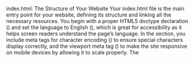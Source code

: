 index.html: The Structure of Your Website
Your index.html file is the main entry point for your website, defining its structure and linking all the necessary resources. You begin with a proper HTML5 doctype declaration (<!DOCTYPE html>) and set the language to English (<html lang="en">), which is great for accessibility as it helps screen readers understand the page’s language. In the <head> section, you include meta tags for character encoding (<meta charset="UTF-8">) to ensure special characters display correctly, and the viewport meta tag (<meta name="viewport" content="width=device-width, initial-scale=1.0">) to make the site responsive on mobile devices by allowing it to scale properly. The <title> tag sets the page title to "Craft Cannabis," which appears in the browser tab.

You link your CSS stylesheet (<link rel="stylesheet" href="css/main.css">) to apply styles to the page, and you include three external JavaScript libraries: Vue.js (vue@2.6.14) for building a reactive frontend, Axios for making API requests, and GSAP (gsap/3.11.4) for animations. These scripts are loaded from CDNs, which is fine for development but might need to be bundled locally for production to avoid dependency on external servers. At the bottom of the <body>, you include your custom JavaScript file (<script type="module" src="js/main.js">) with the type="module" attribute, which allows you to use modern ES6 module syntax in your JavaScript.

Inside the <body>, you have a root <div id="app"> that serves as the mounting point for your Vue.js application, meaning Vue will control everything inside this div. The navigation bar is defined with a <nav class="main-nav"> element containing a container div (<div class="nav-container">) that holds two parts: a logo section (<div class="nav-logo">) with a "Shop" link (<a href="#">Shop</a>), and a actions section (<div class="nav-actions">) with two buttons—one for "Contact" (<button class="btn btn-primary">Contact</button>) and one for "Shop" (<button class="btn btn-outline">Shop</button>). This matches the design requirement for a navigation bar with a "Shop" link on the left and "Contact" and "Shop" buttons on the right.

The hero section is defined with a <section class="hero"> element that contains two child divs: one for the text (<div class="hero-text">) and one for the image (<div class="hero-image">). Inside the text div, you have a heading (<h1>WHERE CANNABIS MEETS CRAFT</h1>) and a paragraph (<p>Premium organic, small-batch, meticulously handcrafted for perfection, designed to elevate your cannabis experience.</p>), which aligns with the design’s left half. The image div is currently empty but has a class (hero-image) that you’ll style later to display the hero image as a background, matching the right half of the design.